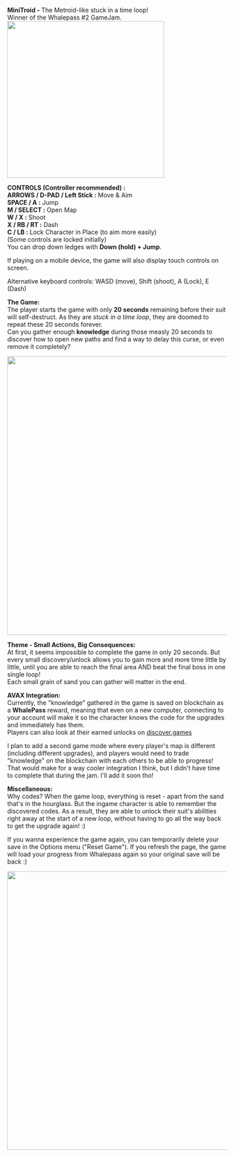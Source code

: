 **MiniTroid -** The Metroid-like stuck in a time loop!  
Winner of the Whalepass #2 GameJam.  
<img src="https://i.imgur.com/7AikYCF.png" width=360 />


  
**CONTROLS (Controller recommended) :  
ARROWS / D-PAD / Left Stick :** Move & Aim  
**SPACE / A :** Jump  
**M / SELECT :** Open Map  
**W / X :** Shoot  
**X / RB / RT :** Dash  
**C / LB :** Lock Character in Place (to aim more easily)  
(Some controls are locked initially)  
You can drop down ledges with **Down (hold) + Jump**.

If playing on a mobile device, the game will also display touch controls on screen.

Alternative keyboard controls: WASD (move), Shift (shoot), A (Lock), E (Dash)



**The Game:**  
The player starts the game with only **20 seconds** remaining before their suit will self-destruct. As they are _stuck in a time loop_, they are doomed to repeat these 20 seconds forever.  
Can you gather enough **knowledge** during those measly 20 seconds to discover how to open new paths and find a way to delay this curse, or even remove it completely?


<img src="https://img.itch.zone/aW1hZ2UvMzM2NzE2OS8yMDEwNDE1NC5wbmc=/original/q5IcGP.png" width=640 />


**Theme - Small Actions, Big Consequences:**  
At first, it seems impossible to complete the game in only 20 seconds. But every small discovery/unlock allows you to gain more and more time little by little, until you are able to reach the final area AND beat the final boss in one single loop!  
Each small grain of sand you can gather will matter in the end.

  
**AVAX Integration:**  
Currently, the "knowledge" gathered in the game is saved on blockchain as a **WhalePass** reward, meaning that even on a new computer, connecting to your account will make it so the character knows the code for the upgrades and immediately has them.   
Players can also look at their earned unlocks on [discover.games](https://www.discover.games/)
  
I plan to add a second game mode where every player's map is different (including different upgrades), and players would need to trade "knowledge" on the blockchain with each others to be able to progress! That would make for a way cooler integration I think, but I didn't have time to complete that during the jam. I'll add it soon tho!  


  
**Miscellaneous:**  
Why codes? When the game loop, everything is reset - apart from the sand that's in the hourglass. But the ingame character is able to remember the discovered codes. As a result, they are able to unlock their suit's abilities right away at the start of a new loop, without having to go all the way back to get the upgrade again! :)

If you wanna experience the game again, you can temporarily delete your save in the Options menu ("Reset Game"). If you refresh the page, the game will load your progress from Whalepass again so your original save will be back :)


<img src="https://img.itch.zone/aW1hZ2UvMzM2NzE2OS8yMDEwNDE2Ni5wbmc=/original/CXGYcy.png" width=640 />  
